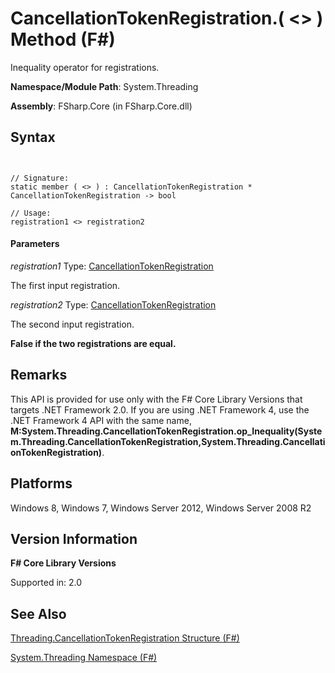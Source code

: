 # CancellationTokenRegistration.( <> ) Method (F#)

Inequality operator for registrations.

**Namespace/Module Path**: System.Threading

**Assembly**: FSharp.Core (in FSharp.Core.dll)


## Syntax


```


// Signature:
static member ( <> ) : CancellationTokenRegistration * CancellationTokenRegistration -> bool

// Usage:
registration1 <> registration2

```



#### Parameters
*registration1*
Type: [CancellationTokenRegistration](http://msdn.microsoft.com/en-us/library/9696e15c-a160-4336-9c5c-6277eaa1e1d1)


The first input registration.


*registration2*
Type: [CancellationTokenRegistration](http://msdn.microsoft.com/en-us/library/9696e15c-a160-4336-9c5c-6277eaa1e1d1)


The second input registration.



**False if the two registrations are equal.**
## Remarks
This API is provided for use only with the F# Core Library Versions that targets .NET Framework 2.0. If you are using .NET Framework 4, use the .NET Framework 4 API with the same name, **M:System.Threading.CancellationTokenRegistration.op_Inequality(System.Threading.CancellationTokenRegistration,System.Threading.CancellationTokenRegistration)**.


## Platforms
Windows 8, Windows 7, Windows Server 2012, Windows Server 2008 R2


## Version Information
**F# Core Library Versions**

Supported in: 2.0




## See Also
[Threading.CancellationTokenRegistration Structure &#40;F&#35;&#41;](Threading.CancellationTokenRegistration+Structure+%28FSharp%29.md)

[System.Threading Namespace &#40;F&#35;&#41;](System.Threading+Namespace+%28FSharp%29.md)

